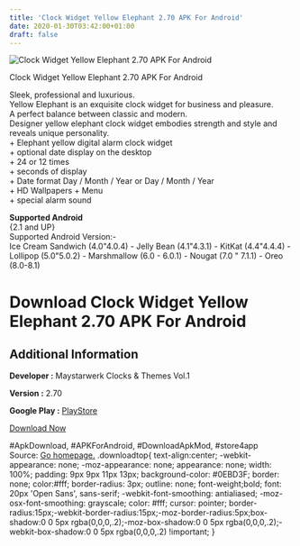```yaml
---
title: 'Clock Widget Yellow Elephant 2.70 APK For Android'
date: 2020-01-30T03:42:00+01:00
draft: false
---
```


![Clock Widget Yellow Elephant 2.70 APK For Android](https://i0.wp.com/apkhome.net/wp-content/uploads/2018/12/Clock-Widget-Yellow-Elephant-2.70.png "Clock Widget Yellow Elephant 2.70 APK For Android")

  

Clock Widget Yellow Elephant 2.70 APK For Android

Sleek, professional and luxurious.  
Yellow Elephant is an exquisite clock widget for business and pleasure.  
A perfect balance between classic and modern.  
Designer yellow elephant clock widget embodies strength and style and reveals unique personality.  
\+ Elephant yellow digital alarm clock widget  
\+ optional date display on the desktop  
\+ 24 or 12 times  
\+ seconds of display  
\+ Date format Day / Month / Year or Day / Month / Year  
\+ HD Wallpapers + Menu  
\+ special alarm sound

**Supported Android**  
{2.1 and UP}  
Supported Android Version:-  
Ice Cream Sandwich (4.0"4.0.4) - Jelly Bean (4.1"4.3.1) - KitKat (4.4"4.4.4) - Lollipop (5.0"5.0.2) - Marshmallow (6.0 - 6.0.1) - Nougat (7.0 " 7.1.1) - Oreo (8.0-8.1)

Download Clock Widget Yellow Elephant 2.70 APK For Android
==========================================================

Additional Information
----------------------

**Developer :** Maystarwerk Clocks & Themes Vol.1

**Version :** 2.70

**Google Play :** [PlayStore](https://play.google.com/store/apps/details?id=com.medetkoc2.clockyellowelephant.yellowelephant&hl=en)

  

[Download Now](https://store4app.co/post/clock-widget-yellow-elephant-2-70-apk-for-android_1573671257)

  
#ApkDownload, #APKForAndroid, #DownloadApkMod, #store4app  
Source: [Go homepage.](https://store4app.co/post/clock-widget-yellow-elephant-2-70-apk-for-android_1573671257) .downloadtop{ text-align:center; -webkit-appearance: none; -moz-appearance: none; appearance: none; width: 100%; padding: 9px 9px 11px 13px; background-color: #0EBD3F; border: none; color:#fff; border-radius: 3px; outline: none; font-weight;bold; font: 20px 'Open Sans', sans-serif; -webkit-font-smoothing: antialiased; -moz-osx-font-smoothing: grayscale; color: #fff; cursor: pointer; border-radius:15px;-webkit-border-radius:15px;-moz-border-radius:5px;box-shadow:0 0 5px rgba(0,0,0,.2);-moz-box-shadow:0 0 5px rgba(0,0,0,.2);-webkit-box-shadow:0 0 5px rgba(0,0,0,.2) !important; }